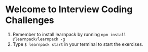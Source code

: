 # Welcome to Interview Coding Challenges

1. Remember to install learnpack by running `npm install @learnpack/learnpack -g`
2. Type `$ learnpack start` in your terminal to start the exercises.
